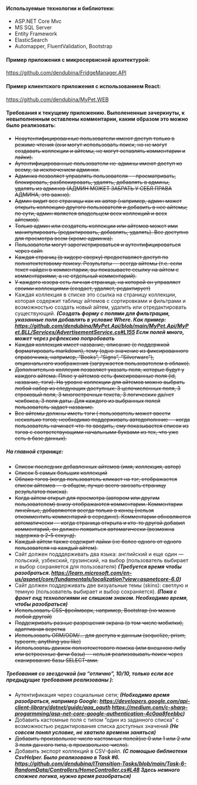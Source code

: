 #### Используемые технологии и библиотеки:
- ASP.NET Core Mvc
- MS SQL Server
- Entity Framework
- ElasticSearch
- Automapper, FluentValidation, Bootstrap

#### Пример приложения с микросервисной архитектурой:
https://github.com/dendubina/FridgeManager.API

#### Пример клиентского приложения с использованием React:
https://github.com/dendubina/MyPet.WEB

#### Требования к текущему приложению. Выполененные зачеркнуты, к невыполненным оставлены комментарии, каким образом это можно было реализовать:

- ~~Неаутентифицированные пользователи имеют доступ только в режиме чтения (они могут использовать поиск, но не могут создавать коллекции и айтемы, не могут оставлять комментарии и лайки).~~
- ~~Аутентифицированные пользователи не-админы имеют доступ ко всему, за исключением админки.~~
- ~~Админка позволяет управлять пользователя — просматривать, блокировать, разблокировать, удалять, добавлять в админы, удалять из админов (АДМИН МОЖЕТ ЗАБРАТЬ У СЕБЯ ПРАВА АДМИНА, это важно).~~
- ~~Админ видит все страницы как их автор (например, админ может открыть коллекцию другого пользователя и добавить в нее айтемы; по сути, админ является владельцем всех коллекций и всех айтемов).~~
- ~~Только админ или создатель коллекции или айтемов может ими манипулировать (редактировать, добавлять, удалять). Все доступно для просмотра всем (кроме админка).~~
- ~~Пользователи могут зарегистрироваться и аутентифицироваться через сайт.~~
- ~~Каждая страниц (в хидере сверху) предоставляет доступ по полнотектстовому поиску. Результаты — всегда айтемы (т.е. если текст найден в комментарии, вы показываете ссылку на айтем с комментариями, а не отдельный комментарий).~~
- ~~У каждого юзера есть личная страница, на которой он управляет своими коллекциями (создает, удаляет, редактирует)~~
- Каждая коллекция в списке это ссылка на страницу коллекции, которая содержит таблицу айтемов с сортировками и фильтрами и возможностью создать новый айтем, удалить или отредактировать существующий. ***(Создать форму с полями для фильтрации, указанные поля добавлять в условие Where. Как пример: https://github.com/dendubina/MyPet.Api/blob/main/MyPet.Api/MyPet.BLL/Services/AdvertisementService.cs#L155 Если полей много, может через рефлексию попробовать***
- ~~Каждая коллекция имеет название, описание (с поддержкой форматировать markdown), тему (одно значение из фиксированного справочника, например, “Books”, “Signs”, “Silverware”), опционального изображения (загружается пользователем в облако).~~
- ~~Дополнительно коллеуия позволяет указать поля, которые будут у каждого айтема. Плюс у айтемов есть фиксированные поля (id, название, тэги). На уровне коллекции для айтемов можно выбрать любой набор из следующих доступных: 3 целочисленных поля, 3 строковый поля, 3 многострочных текста, 3 логических да/нет чекбокса, 3 поля даты. Для каждого из выбранных полей пользователь задает название.~~
- ~~Все айтемы должны иметь тэги ( пользователь может ввести несколько тэгов; необходимо поддерживать автодополнние — когда пользователь начинает что-то вводить, ему показывается список из тэгов с соответствующими начальными буквами из тех, что уже есть в базе данных).~~
##### На главной странице:
- ~~Список последних добавленных айтемов (имя, коллекция, автор)~~
- ~~Список 5 самых больших коллекций~~
- ~~Облако тэгов (когда пользователь кликает на тэг, отображается список айтемов — в общем, лучше всего заюзать страницу результатов поиска).~~
- ~~Когда айтем открыт для просмотра (автором или другим пользователем) внизу отображаются комментарии. Комментарии линейные, добавляются всегда только в конец (нельзя откомментить комментарий в середине). Комментарии обновляются автоматически — когда страница открыта и кто-то другой добавил комментарий, он должен появиться автомагически (возможна задержка в 2-5 секунд).~~
- ~~Каждый айтем также содежрит лайки (не более одного от одного пользователя на каждый айтем).~~
- Сайт должен подддерживать два языка: английский и еще один — польский, узбекский, грузинский, на выбор (пользователь выбирает и выбор сохраняется для пользователя) ***(Требуется время чтобы разобраться. https://learn.microsoft.com/en-us/aspnet/core/fundamentals/localization?view=aspnetcore-6.0)***
- Сайт должен поддерживать две визуальные темы (skins): светлую и темную (пользователь выбирает и выбор сохраняется). ***(Пока с фронт енд технологиями не слишком знаком. Необходимо время, чтобы разобраться)***
- ~~Использовать CSS-фреймворк, например, Bootstrap (но можно любой другой)~~
- ~~Поддежривать разные разрешения экрана (в том числе мобилки), адаптивная верстка~~
- ~~Использовать ORM/ODM/... для доступа к данным (sequelize, prism, typeorm, anything you like)~~
- ~~Использовтаь движок полнотекстового поиска (или внешнюю либу или встроенные фичи базы) — нельзя реализовывать поиск через сканирование базы SELECT-ами.~~
##### Требования со звездочкой (на “отлично”, 10/10, только если все предыдущие требования реализованы ):

- Аутентификация через социальные сети; ***(Нобходимо время разобраться, например Google: https://developers.google.com/api-client-library/dotnet/guide/aaa_oauth https://medium.com/c-sharp-progarmming/asp-net-core-google-authentication-4c0aa8feebbc)***
- Добавить кастомные поля с типом “один из заданного списка” с возможностью редактирования списка доступных значений ***(Не совсем понял условие, не хватило времени заняться)***
- ~~Добавить произвольное число кастомных полей(не 0 или 1 или 2 или 3 поля данного типа, в произвольное число).~~
- Добавить экспорт коллекций в CSV-файл. ***(С помощью библиотеки CsvHelper. Было реализовано в Task #6. https://github.com/dendubina/ITransition-Tasks/blob/main/Task-6-RandomData/Controllers/HomeController.cs#L48 Здесь немного сложнее логика, нужно время разобраться)***
